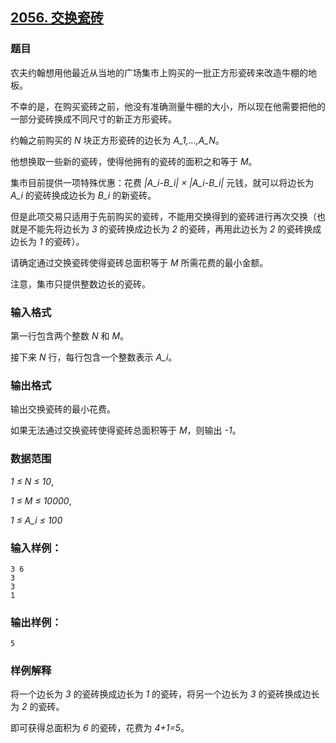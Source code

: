 ## [2056. 交换瓷砖](https://www.acwing.com/problem/content/2058/)

### 题目

农夫约翰想用他最近从当地的广场集市上购买的一批正方形瓷砖来改造牛棚的地板。

不幸的是，在购买瓷砖之前，他没有准确测量牛棚的大小，所以现在他需要把他的一部分瓷砖换成不同尺寸的新正方形瓷砖。

约翰之前购买的 *N* 块正方形瓷砖的边长为 *A_1,…,A_N*。

他想换取一些新的瓷砖，使得他拥有的瓷砖的面积之和等于 *M*。

集市目前提供一项特殊优惠：花费 *|A_i-B_i| × |A_i-B_i|* 元钱，就可以将边长为 *A_i* 的瓷砖换成边长为 *B_i* 的新瓷砖。

但是此项交易只适用于先前购买的瓷砖，不能用交换得到的瓷砖进行再次交换（也就是不能先将边长为 *3* 的瓷砖换成边长为 *2* 的瓷砖，再用此边长为 *2* 的瓷砖换成边长为 *1* 的瓷砖）。

请确定通过交换瓷砖使得瓷砖总面积等于 *M* 所需花费的最小金额。

注意，集市只提供整数边长的瓷砖。

### 输入格式

第一行包含两个整数 *N* 和 *M*。

接下来 *N* 行，每行包含一个整数表示 *A_i*。

### 输出格式

输出交换瓷砖的最小花费。

如果无法通过交换瓷砖使得瓷砖总面积等于 *M*，则输出 *-1*。

### 数据范围

*1 ≤ N ≤ 10*,

*1 ≤ M ≤ 10000*,

*1 ≤ A_i ≤ 100*

### 输入样例：

```
3 6
3
3
1
```

### 输出样例：

```
5
```

### 样例解释

将一个边长为 *3* 的瓷砖换成边长为 *1* 的瓷砖，将另一个边长为 *3* 的瓷砖换成边长为 *2* 的瓷砖。

即可获得总面积为 *6* 的瓷砖，花费为 *4+1=5*。

